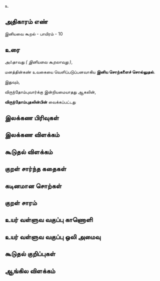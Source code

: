உ


## அதிகாரம் எண்

இனியவை கூறல் - பாயிரம் - 10


## உரை 

அஃதாவது _( இனியவை கூறலாவது )_,  

மனத்தின்கண் உவகையை வெளிப்படுப்பனவாகிய **இனிய சொற்களைச் சொல்லுதல்**.  

இதுவும்,  

விருந்தோம்புவார்க்கு இன்றியமையாதது ஆகலின்,  

**விருந்தோம்புதலின்பின்** வைக்கப்பட்டது

## இலக்கண பிரிவுகள் 


## இலக்கண விளக்கம்


## கூடுதல் விளக்கம்


## குறள் சார்ந்த கதைகள் 


## கடினமான சொற்கள்


## குறள் சாரம் 


## உயர் வள்ளுவ வகுப்பு காணொளி


## உயர் வள்ளுவ வகுப்பு ஒலி அமைவு 


## கூடுதல் குறிப்புகள்


## ஆங்கில விளக்கம்
